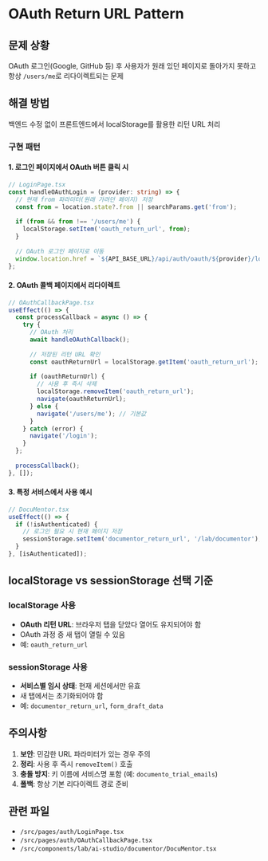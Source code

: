 # OAuth Return URL Pattern

## 문제 상황
OAuth 로그인(Google, GitHub 등) 후 사용자가 원래 있던 페이지로 돌아가지 못하고 항상 `/users/me`로 리다이렉트되는 문제

## 해결 방법
백엔드 수정 없이 프론트엔드에서 localStorage를 활용한 리턴 URL 처리

### 구현 패턴

#### 1. 로그인 페이지에서 OAuth 버튼 클릭 시
```typescript
// LoginPage.tsx
const handleOAuthLogin = (provider: string) => {
  // 현재 from 파라미터(원래 가려던 페이지) 저장
  const from = location.state?.from || searchParams.get('from');
  
  if (from && from !== '/users/me') {
    localStorage.setItem('oauth_return_url', from);
  }
  
  // OAuth 로그인 페이지로 이동
  window.location.href = `${API_BASE_URL}/api/auth/oauth/${provider}/login`;
};
```

#### 2. OAuth 콜백 페이지에서 리다이렉트
```typescript
// OAuthCallbackPage.tsx
useEffect(() => {
  const processCallback = async () => {
    try {
      // OAuth 처리
      await handleOAuthCallback();
      
      // 저장된 리턴 URL 확인
      const oauthReturnUrl = localStorage.getItem('oauth_return_url');
      
      if (oauthReturnUrl) {
        // 사용 후 즉시 삭제
        localStorage.removeItem('oauth_return_url');
        navigate(oauthReturnUrl);
      } else {
        navigate('/users/me'); // 기본값
      }
    } catch (error) {
      navigate('/login');
    }
  };
  
  processCallback();
}, []);
```

#### 3. 특정 서비스에서 사용 예시
```typescript
// DocuMentor.tsx
useEffect(() => {
  if (!isAuthenticated) {
    // 로그인 필요 시 현재 페이지 저장
    sessionStorage.setItem('documentor_return_url', '/lab/documentor');
  }
}, [isAuthenticated]);
```

## localStorage vs sessionStorage 선택 기준

### localStorage 사용
- **OAuth 리턴 URL**: 브라우저 탭을 닫았다 열어도 유지되어야 함
- OAuth 과정 중 새 탭이 열릴 수 있음
- 예: `oauth_return_url`

### sessionStorage 사용
- **서비스별 임시 상태**: 현재 세션에서만 유효
- 새 탭에서는 초기화되어야 함
- 예: `documentor_return_url`, `form_draft_data`

## 주의사항

1. **보안**: 민감한 URL 파라미터가 있는 경우 주의
2. **정리**: 사용 후 즉시 `removeItem()` 호출
3. **충돌 방지**: 키 이름에 서비스명 포함 (예: `documento_trial_emails`)
4. **폴백**: 항상 기본 리다이렉트 경로 준비

## 관련 파일
- `/src/pages/auth/LoginPage.tsx`
- `/src/pages/auth/OAuthCallbackPage.tsx`
- `/src/components/lab/ai-studio/documentor/DocuMentor.tsx`
